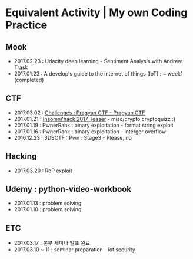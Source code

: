 # Equivalent Activity | My own Coding Practice

## Mook

- 2017.02.23 : Udacity deep learning - Sentiment Analysis with Andrew Trask
- 2017.01.23 : A develop's guide to the internet of things (IoT) : ~ week1 (completed)

## CTF

- 2017.03.02 : [Challenges : Pragyan CTF - Pragyan CTF](https://ctf.pragyan.org/challenges)
- 2017.01.21 : [Insomni'hack 2017 Teaser](https://teaser.insomnihack.ch/) - misc/crypto cryptoquizz :)
- 2017.01.19 : PwnerRank : binary exploitation - format string exploit
- 2017.01.16 : PwnerRank : binary exploitation - interger overflow
- 2016.12.23 : 3DSCTF : Pwn : Stage3 - Please, no

## Hacking

- 2017.03.20 : RoP exploit

## Udemy : python-video-workbook

- 2017.01.13 : problem solving
- 2017.01.10 : problem solving

## ETC

- 2017.03.17 :  본부 세미나 발표 완료
- 2017.03.10 ~ 11 : seminar preparation - iot security
